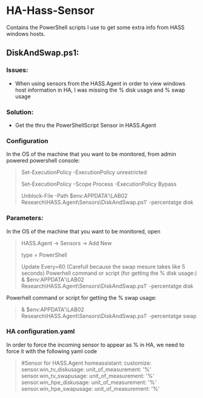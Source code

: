 # HA-Hass-Sensor
Contains the PowerShell scripts I use to get some extra info from HASS windows hosts.
## DiskAndSwap.ps1:
### Issues:
- When using sensors from the HASS.Agent in order to view windows host information in HA, I was missing the % disk usage and % swap usage

### Solution:
- Get the thru the PowerShellScript Sensor in HASS.Agent

### Configuration
In the OS of the machine that you want to be monitored, from admin powered powershell console:
>Set-ExecutionPolicy -ExecutionPolicy unrestricted
>
>Set-ExecutionPolicy -Scope Process -ExecutionPolicy Bypass
>
>Unblock-File -Path $env:APPDATA'\LAB02 Research\HASS.Agent\Sensors\DiskAndSwap.ps1' -percentatge disk

### Parameters:
In the OS of the machine that you want to be monitored, open 
>HASS.Agent -> Sensors -> Add New
>
>type = PowerShell
>
>Update Every=60
(Carefull because the swap mesure takes like 5 seconds)
Powerhell command or script (for getting the % disk usage:)
>& $env:APPDATA'\LAB02 Research\HASS.Agent\Sensors\DiskAndSwap.ps1' -percentatge disk

Powerhell command or script for getting the % swap usage: 
> & $env:APPDATA'\LAB02 Research\HASS.Agent\Sensors\DiskAndSwap.ps1' -percentatge swap

### HA configuration.yaml
In order to force the incoming sensor to appear as % in HA, we need to force it with the following yaml code
>#Sensor for HASS.Agent
>homeassistant:
>    customize:
>        sensor.win_tv_diskusage:
>            unit_of_measurement: '%'
>        sensor.win_tv_swapusage:
>            unit_of_measurement: '%'
>        sensor.win_hpe_diskusage:
>            unit_of_measurement: '%'
>        sensor.win_hpe_swapusage:
>            unit_of_measurement: '%'
